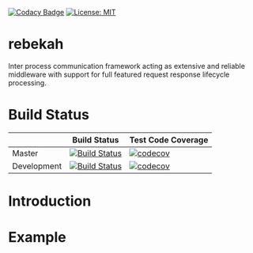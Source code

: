 [![Codacy Badge](https://api.codacy.com/project/badge/Grade/7333ea32ec6445a28004309a19f4c93a)](https://www.codacy.com/app/info_101/rebekah?utm_source=github.com&amp;utm_medium=referral&amp;utm_content=FelixKlauke/rebekah&amp;utm_campaign=Badge_Grade)
[![License: MIT](https://img.shields.io/badge/License-MIT-yellow.svg)](https://opensource.org/licenses/MIT)

# rebekah
Inter process communication framework acting as extensive and reliable middleware with support for full featured request response lifecycle processing.

# Build Status
|             	| Build Status                                                                                                                                              	| Test Code Coverage                                                                                                                                               	|
|-------------	|-----------------------------------------------------------------------------------------------------------------------------------------------------------	|------------------------------------------------------------------------------------------------------------------------------------------------------------------	|
| Master      	| [![Build Status](https://travis-ci.org/FelixKlauke/rebekah.svg?branch=master)](https://travis-ci.org/FelixKlauke/rebekah) 	| [![codecov](https://codecov.io/gh/FelixKlauke/rebekah/branch/master/graph/badge.svg)](https://codecov.io/gh/FelixKlauke/rebekah) 	|
| Development 	| [![Build Status](https://travis-ci.org/FelixKlauke/rebekah.svg?branch=dev)](https://travis-ci.org/FelixKlauke/rebekah)    	| [![codecov](https://codecov.io/gh/FelixKlauke/rebekah/branch/dev/graph/badge.svg)](https://codecov.io/gh/FelixKlauke/rebekah)    	|

# Introduction

# Example

